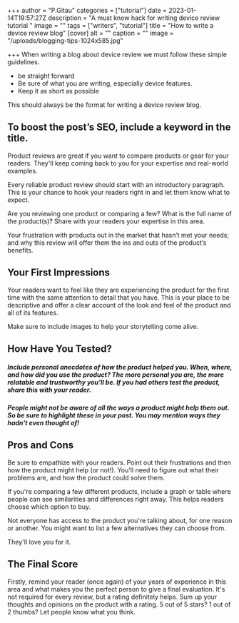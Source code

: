 +++
author = "P.Gitau"
categories = ["tutorial"]
date = 2023-01-14T19:57:27Z
description = "A must know hack for writing device review tutorial "
image = ""
tags = ["writers", "tutorial"]
title = "How to write a device review blog"
[cover]
alt = ""
caption = ""
image = "/uploads/blogging-tips-1024x585.jpg"

+++
When writing a blog about device review we must follow these simple guidelines.

* be straight forward
* Be sure of what you are writing, especially device features.
* Keep it as short as possible

This should always be the format for writing a device review blog.

## To boost the post’s SEO, include a keyword in the title.

Product reviews are great if you want to compare products or gear for your readers. They'll keep coming back to you for your expertise and real-world examples.

Every reliable product review should start with an introductory paragraph. This is your chance to hook your readers right in and let them know what to expect.

 Are you reviewing one product or comparing a few? What is the full name of the product(s)? Share with your readers your expertise in this area.

 Your frustration with products out in the market that hasn’t met your needs; and why this review will offer them the ins and outs of the product’s benefits.

## Your First Impressions

Your readers want to feel like they are experiencing the product for the first time with the same attention to detail that you have. This is your place to be descriptive and offer a clear account of the look and feel of the product and all of its features.

 Make sure to include images to help your storytelling come alive.

## How Have You Tested?

##### Include personal anecdotes of how the product helped you. When, where, and how did you use the product? The more personal you are, the more relatable and trustworthy you'll be. If you had others test the product, share this with your reader.

##### People might not be aware of all the ways a product might help them out. So be sure to highlight these in your post. You may mention ways they hadn't even thought of!

##  Pros and Cons

Be sure to empathize with your readers. Point out their frustrations and then how the product might help (or not!). You'll need to figure out what their problems are, and how the product could solve them.

If you're comparing a few different products, include a graph or table where people can see similarities and differences right away. This helps readers choose which option to buy.

Not everyone has access to the product you're talking about, for one reason or another. You might want to list a few alternatives they can choose from.

 They'll love you for it.

##  The Final Score

Firstly, remind your reader (once again) of your years of experience in this area and what makes you the perfect person to give a final evaluation. It's not required for every review, but a rating definitely helps. Sum up your thoughts and opinions on the product with a rating. 5 out of 5 stars? 1 out of 2 thumbs? Let people know what you think.